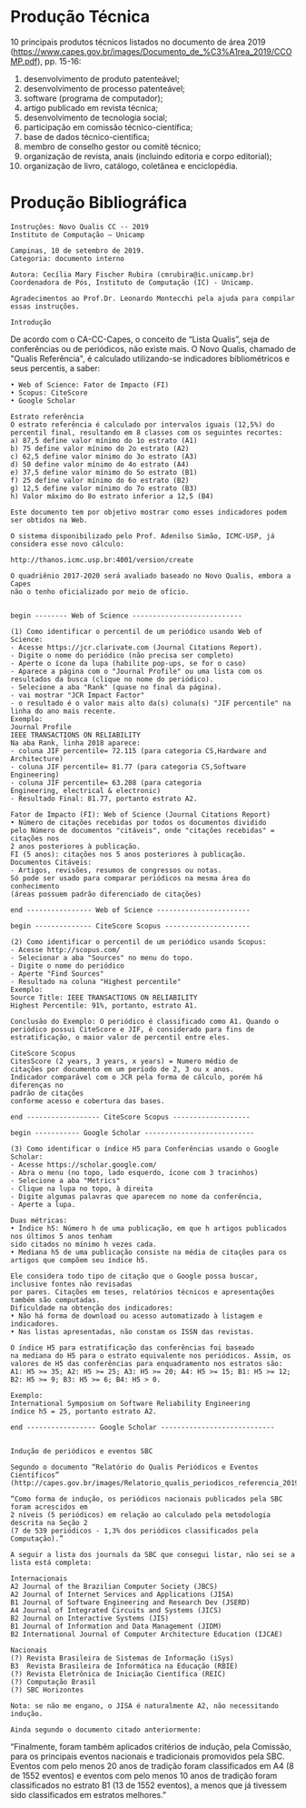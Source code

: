 # Produção Técnica

10 principais produtos técnicos listados no documento de área 2019 (https://www.capes.gov.br/images/Documento_de_%C3%A1rea_2019/CCOMP.pdf), pp. 15-16:

1) desenvolvimento de produto patenteável; 
2) desenvolvimento de processo patenteável; 
1) software (programa de computador); 
1) artigo publicado em revista técnica; 
1) desenvolvimento de tecnologia social; 
1) participação em comissão técnico-científica;
1) base de dados técnico-científica; 
1) membro de conselho gestor ou comitê técnico; 
1) organização de revista, anais (incluindo editoria e corpo editorial); 
1) organização de livro, catálogo, coletânea e enciclopédia.


# Produção Bibliográfica

~~~
Instruções: Novo Qualis CC -- 2019
Instituto de Computação – Unicamp

Campinas, 10 de setembro de 2019.
Categoria: documento interno

Autora: Cecília Mary Fischer Rubira (cmrubira@ic.unicamp.br)
Coordenadora de Pós, Instituto de Computação (IC) - Unicamp.

Agradecimentos ao Prof.Dr. Leonardo Montecchi pela ajuda para compilar essas instruções.

Introdução
~~~
De acordo com o CA-CC-Capes, o conceito de “Lista Qualis”, seja de conferências ou de periódicos, não existe mais. 
O Novo Qualis, chamado de "Qualis Referência", é calculado utilizando-se indicadores bibliométricos e seus percentis, a saber:
~~~
• Web of Science: Fator de Impacto (FI)
• Scopus: CiteScore
• Google Scholar

Estrato referência
O estrato referência é calculado por intervalos iguais (12,5%) do
percentil final, resultando em 8 classes com os seguintes recortes:
a) 87,5 define valor mínimo do 1o estrato (A1)
b) 75 define valor mínimo do 2o estrato (A2)
c) 62,5 define valor mínimo do 3o estrato (A3)
d) 50 define valor mínimo do 4o estrato (A4)
e) 37,5 define valor mínimo do 5o estrato (B1)
f) 25 define valor mínimo do 6o estrato (B2)
g) 12,5 define valor mínimo do 7o estrato (B3)
h) Valor máximo do 8o estrato inferior a 12,5 (B4)

Este documento tem por objetivo mostrar como esses indicadores podem ser obtidos na Web. 

O sistema disponibilizado pelo Prof. Adenilso Simão, ICMC-USP, já considera esse novo cálculo: 

http://thanos.icmc.usp.br:4001/version/create

O quadriênio 2017-2020 será avaliado baseado no Novo Qualis, embora a Capes 
não o tenho oficializado por meio de ofício.


begin -------- Web of Science ---------------------------

(1) Como identificar o percentil de um periódico usando Web of Science:
- Acesse https://jcr.clarivate.com (Journal Citations Report).
- Digite o nome do periódico (não precisa ser completo)
- Aperte o ícone da lupa (habilite pop-ups, se for o caso)
- Aparece a página com o "Journal Profile" ou uma lista com os resultados da busca (clique no nome do periódico).
- Selecione a aba "Rank" (quase no final da página).
- vai mostrar "JCR Impact Factor"
- o resultado é o valor mais alto da(s) coluna(s) "JIF percentile" na
linha do ano mais recente.
Exemplo:
Journal Profile
IEEE TRANSACTIONS ON RELIABILITY
Na aba Rank, linha 2018 aparece:
- coluna JIF percentile= 72.115 (para categoria CS,Hardware and Architecture)
- coluna JIF percentile= 81.77 (para categoria CS,Software Engineering)
- coluna JIF percentile= 63.208 (para categoria
Engineering, electrical & electronic)
- Resultado Final: 81.77, portanto estrato A2.

Fator de Impacto (FI): Web of Science (Journal Citations Report)
• Número de citações recebidas por todos os documentos dividido
pelo Número de documentos "citáveis", onde "citações recebidas" = citações nos 
2 anos posteriores à publicação.
FI (5 anos): citações nos 5 anos posteriores à publicação.
Documentos Citáveis:
- Artigos, revisões, resumos de congressos ou notas.
Só pode ser usado para comparar periódicos na mesma área do conhecimento 
(áreas possuem padrão diferenciado de citações)

end ---------------- Web of Science -----------------------

begin -------------- CiteScore Scopus ---------------------

(2) Como identificar o percentil de um periódico usando Scopus:
- Acesse http://scopus.com/
- Selecionar a aba "Sources" no menu do topo.
- Digite o nome do periódico
- Aperte "Find Sources"
- Resultado na coluna "Highest percentile"
Exemplo:
Source Title: IEEE TRANSACTIONS ON RELIABILITY
Highest Percentile: 91%, portanto, estrato A1.

Conclusão do Exemplo: O periódico é classificado como A1. Quando o
periódico possui CiteScore e JIF, é considerado para fins de
estratificação, o maior valor de percentil entre eles.

CiteScore Scopus
CitesScore (2 years, 3 years, x years) = Numero médio de
citações por documento em um período de 2, 3 ou x anos.
Indicador comparável com o JCR pela forma de cálculo, porém há diferenças no 
padrão de citações 
conforme acesso e cobertura das bases.

end ------------------ CiteScore Scopus -------------------

begin ----------- Google Scholar ---------------------------

(3) Como identificar o índice H5 para Conferências usando o Google Scholar:
- Acesse https://scholar.google.com/
- Abra o menu (no topo, lado esquerdo, ícone com 3 tracinhos)
- Selecione a aba "Metrics"
- Clique na lupa no topo, à direita
- Digite algumas palavras que aparecem no nome da conferência,
- Aperte a lupa.

Duas métricas:
• Índice h5: Número h de uma publicação, em que h artigos publicados 
nos últimos 5 anos tenham 
sido citados no mínimo h vezes cada.
• Mediana h5 de uma publicação consiste na média de citações para os
artigos que compõem seu índice h5.

Ele considera todo tipo de citação que o Google possa buscar, inclusive fontes não revisadas 
por pares. Citações em teses, relatórios técnicos e apresentações também são computadas.
Dificuldade na obtenção dos indicadores:
• Não há forma de download ou acesso automatizado à listagem e indicadores.
• Nas listas apresentadas, não constam os ISSN das revistas.

O índice H5 para estratificação das conferências foi baseado
na mediana do H5 para o estrato equivalente nos periódicos. Assim, os
valores de H5 das conferências para enquadramento nos estratos são:
A1: H5 >= 35; A2: H5 >= 25; A3: H5 >= 20; A4: H5 >= 15; B1: H5 >= 12;
B2: H5 >= 9; B3: H5 >= 6; B4: H5 > 0.

Exemplo:
International Symposium on Software Reliability Engineering
índice h5 = 25, portanto estrato A2.

end ----------------- Google Scholar ----------------------------


Indução de periódicos e eventos SBC

Segundo o documento “Relatório do Qualis Periódicos e Eventos Científicos” 
(http://capes.gov.br/images/Relatorio_qualis_periodicos_referencia_2019/Ciencia_Computacao.pdf): 

“Como forma de indução, os periódicos nacionais publicados pela SBC foram acrescidos em 
2 níveis (5 periódicos) em relação ao calculado pela metodologia descrita na Seção 2 
(7 de 539 periódicos - 1,3% dos periódicos classificados pela Computação).”

A seguir a lista dos journals da SBC que consegui listar, não sei se a lista está completa:

Internacionais
A2 Journal of the Brazilian Computer Society (JBCS)
A2 Journal of Internet Services and Applications (JISA)
B1 Journal of Software Engineering and Research Dev (JSERD)
A4 Journal of Integrated Circuits and Systems (JICS)
B2 Journal on Interactive Systems (JIS)
B1 Journal of Information and Data Management (JIDM)
B2 International Journal of Computer Architecture Education (IJCAE)

Nacionais
(?) Revista Brasileira de Sistemas de Informação (iSys)
B3  Revista Brasileira de Informática na Educação (RBIE)
(?) Revista Eletrônica de Iniciação Científica (REIC)
(?) Computação Brasil
(?) SBC Horizontes

Nota: se não me engano, o JISA é naturalmente A2, não necessitando indução.

Ainda segundo o documento citado anteriormente:
~~~
“Finalmente, foram também aplicados critérios de indução, pela Comissão, para os principais eventos nacionais e tradicionais promovidos pela SBC. Eventos com pelo menos 20 anos de tradição foram classificados em A4 (8 de 1552 eventos) e eventos com pelo menos 10 anos de tradição foram classificados no estrato B1 (13 de 1552 eventos), a menos que já tivessem sido classificados em estratos melhores.”

